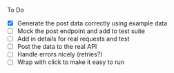 To Do

* [x] Generate the post data correctly using example data
* [ ] Mock the post endpoint and add to test suite
* [ ] Add in details for real requests and test
* [ ] Post the data to the real API
* [ ] Handle errors nicely (retries?)
* [ ] Wrap with click to make it easy to run